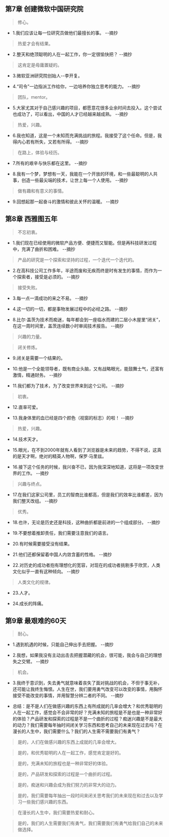 ## 第7章 创建微软中国研究院

>修心。

- 1.我们应该让每一位研究员做他们最擅长的事。 --摘抄

>热爱才会有结果。

- 2.整天和绝顶聪明的人在一起工作，你一定很愉快把？ --摘抄

>这肯定是毋庸置疑的。

- 3.微软亚洲研究院创始人--李开复。

- 4.“司令”一边指派工作给你，一边培养你独立思考的能力。 --摘抄

>团队，mentor。

- 5.大家尤其对于自己感兴趣的项目，都愿意花很多业余时间去投入。这个尝试也成功了，可以看出，中国的人才已经越来越成熟。 --摘抄

>热爱，兴趣。

- 6.我也知道，这是一个未知而充满挑战的旅程。我接受了这个任命。但是，我得内心若有所失，又若有所得。 --摘抄

>在路上，体验与经历。

- 7.所有的艰辛与快乐都在这里。 --摘抄

- 8.我有一个梦，梦想有一天，我能在一个开放的环境，和一些最聪明的人共事，创造一些最尖端的技术，让世上每一个人使用。 --摘抄

>做有趣和有意义的事情。

- 9.回想起那一起奋斗的激情和彼此关怀的温暖。 --摘抄

## 第8章 西雅图五年

>不忘初衷。

- 1.我们现在已经使用的微软产品方便、便捷而又智能。但是再科技研发过程中，充满了曲折和困难。 --摘抄

>产品的研究是一个探索和坚持的过程，一个迭代一个迭代的。

- 2.在高科技公司工作多年，半途而废和无疾而终是时有发生的事情，而作为一个探索者，接受是必须的。 --摘抄

>接受失败。

- 3.每一点一滴成功的来之不易。 --摘抄

- 4.这一切的一切，都是事物发展过程中的必经之路。 --摘抄

- 8.比尔·盖茨为技术而痴迷，每年都会到一座临水而建的二层小木屋里“闭关”，在这一周时间里，盖茨连续数小时审阅技术报告。 --摘抄

>兴趣的力量。

>闭关修炼。

- 9.闭关是需要一个结果的。

- 10.他是一个全能领导者，既有商业头脑，又有战略眼光，能鼓舞士气，还富有激情，精通财务。 --摘抄

- 11.我们都为了技术，为了改变世界来到这个公司。 --摘抄

>初衷。

- 12.直率可爱。

- 13.我身体里的血已经是四个颜色（视窗的标志）的啦！ --摘抄

>热爱，兴趣。

- 14.技术天才。

- 15.眼光，在不到2000年就有人看到了浏览器是未来的趋势，不得不说，这真的是天才啊，绝对的精英人物啊，保罗·马里兹。

- 16.接下这个任务的时候，我兴奋不已，因为我深深地知道，这将是一项改变世界的工作。 --摘抄

>兴趣与终点。

- 17.在我们这家公司里，员工的智商比谁都高，但是我们的效率比谁都差，因为我们整天改组。 --摘抄

>优秀。

- 18.也许，无论是历史还是科技，这种曲折都是前进的一个组成部分。 --摘抄

- 19.不要想着推卸责任，我们需要注意我们的语言。

- 20.有时候需要接受没有结果。

- 21.他们还都保留着中国人内敛含蓄的性格。 --摘抄

- 22.对历史的成功者抱有理想化的宽容，对现在的成功者挑剔多于欣赏，人类文化似乎一直有这种倾向。 --摘抄

>人类文化的规律。

- 23.人才。

- 24.成长的阵痛。

## 第9章 最艰难的60天

>耐心。

- 1.遇到机遇的时候，只能自己伸出手去把握。 --摘抄

- 2.我想，如果我没有主动出击去把握潜藏的机会，很可能，我会与自己的理想失之交臂。 --摘抄

>机会。

- 3.我终于意识到，失去勇气就意味着丧失了面对挑战的机会，不但于事无补，还可能让我终生悔恨。人生在世，我们要用勇气改变可以改变的事情，用胸怀接受不能改变的事情，并用智慧分辨二者的不同。 --摘抄

- 总结：是不是人们在做感兴趣的东西上有所成就的几率会增大？和优秀聪明的人在一起工作，感觉会不会非常的好？充满未知的旅程是不是也是一种非常好的体验？产品研发和探索的过程是不是一个曲折的过程？痴迷兴趣是不是最大的动力？我们需要每年抽时间闭关学习东西和思考自己的未来现在过去吗？在漫长的人生中，我们需要什么？我们的人生需不需要我们有勇气？

>是的，人们在做感兴趣的东西上成就的几率会增大。

>是的，和优秀聪明的人在一起工作，感觉肯定是好的。

>是的，充满未知的旅程也是一种非常好的体验。

>是的，产品研发和探索的过程是一个曲折的过程。

>是的，痴迷和兴趣会成为我们努力的非常大的动力。

>是的，我们需要每年抽出一段时间来闭关思考我们的未来现在和过去以及学习一些我们感兴趣的东西。

>在漫长的人生中，我们需要热爱和耐心。

>是的，我们的人生需要我们有勇气，我们需要我们有勇气给我们自己的未来做选择。
